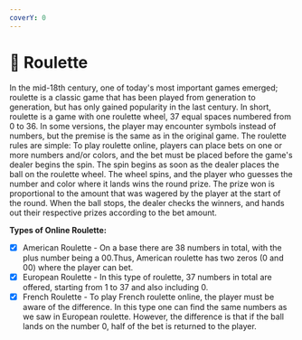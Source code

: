 ```yaml
---
coverY: 0
---
```


# 🎰 Roulette

In the mid-18th century, one of today's most important games emerged; roulette is a classic game that has been played from generation to generation, but has only gained popularity in the last century. In short, roulette is a game with one roulette wheel, 37 equal spaces numbered from 0 to 36. In some versions, the player may encounter symbols instead of numbers, but the premise is the same as in the original game. The roulette rules are simple: To play roulette online, players can place bets on one or more numbers and/or colors, and the bet must be placed before the game's dealer begins the spin. The spin begins as soon as the dealer places the ball on the roulette wheel. The wheel spins, and the player who guesses the number and color where it lands wins the round prize. The prize won is proportional to the amount that was wagered by the player at the start of the round. When the ball stops, the dealer checks the winners, and hands out their respective prizes according to the bet amount.

**Types of Online Roulette:**

* [x] American Roulette - On a base there are 38 numbers in total, with the plus number being a 00.Thus, American roulette has two zeros (0 and 00) where the player can bet.
* [x] European Roulette - In this type of roulette, 37 numbers in total are offered, starting from 1 to 37 and also including 0.
* [x] French Roulette - To play French roulette online, the player must be aware of the difference. In this type one can find the same numbers as we saw in European roulette. However, the difference is that if the ball lands on the number 0, half of the bet is returned to the player.
